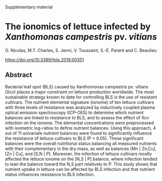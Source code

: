 Supplementary material

# The ionomics of lettuce infected by *Xanthomonas campestris* pv. *vitians*
O. Nicolas, M.T. Charles, S. Jenni, V. Toussaint, S.-É. Parent and C. Beaulieu

https://doi.org/10.3389/fpls.2019.00351

## Abstract

Bacterial leaf spot (BLS) caused by Xanthomonas campestris pv. vitians (Xcv) places a major constraint on lettuce production worldwide. The most sustainable strategy known to date for controlling BLS is the use of resistant cultivars. The nutrient elemental signature (ionome) of ten lettuce cultivars with three levels of resistance was analyzed by inductively coupled plasma optical emission spectroscopy (ICP-OES) to determine which nutrient balances are linked to resistance to BLS, and to assess the effect of Xcv infection on the ionome. The elemental concentrations were preprocessed with isometric log-ratios to define nutrient balances. Using this approach, 4 out of 11 univariate nutrient balances were found to significantly influence the resistance of lettuce cultivars to BLS (P < 0.05). These significant balances were the overall nutritional status balancing all measured nutrients with their complementary in the dry mass, as well as balances [Mn | Zn,Cu], [Zn | Cu], and [S,N | P]. Moreover, the infection of lettuce cultivars mostly affected the lettuce ionome on the [N,S | P] balance, where infection tended to lean the balance toward the N,S part relatively to P. This study shows that nutrient uptake in lettuce can be affected by BLS infection and that nutrient status influences resistance to BLS infection.
